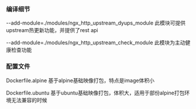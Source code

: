 ### 编译细节
--add-module=./modules/ngx_http_upstream_dyups_module
此模块可提供upstream热更新功能，并提供了rest api

--add-module=./modules/ngx_http_upstream_check_module
此模块为主动健康检查功能

### 配置文件
Dockerfile.alpine
基于alpine基础映像打包，特点是image体积小

Dockerfile.ubuntu
基于ubuntu基础映像打包，体积大，适用于部份alpine打包环境无法兼容的时候